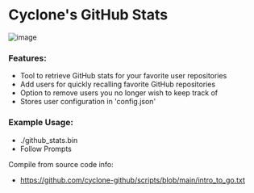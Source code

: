 # Cyclone's GitHub Stats
![image](https://i.imgur.com/aFu1eOG.png)
### Features:
- Tool to retrieve GitHub stats for your favorite user repositories
- Add users for quickly recalling favorite GitHub repositories 
- Option to remove users you no longer wish to keep track of
- Stores user configuration in 'config.json'
### Example Usage:
- ./github_stats.bin
- Follow Prompts

Compile from source code info:
- https://github.com/cyclone-github/scripts/blob/main/intro_to_go.txt
